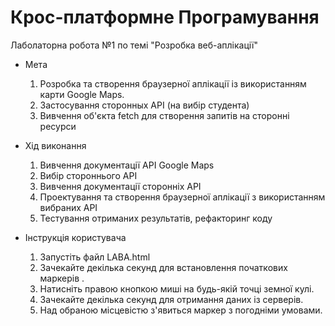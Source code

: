 # Крос-платформне Програмування

Лаболаторна робота №1
по темі "Розробка веб-аплікації"

- Мета
    1. Розробка та створення браузерної аплікації із використанням карти Google Maps.
    2. Застосування сторонных API (на вибір студента)
    3. Вивчення об'єкта fetch для створення запитів на сторонні ресурси

- Хід виконання
    1. Вивчення документації API Google Maps
    2. Вибір стороннього API 
    3. Вивчення документації сторонніх API
    4. Проектування та створення браузерної аплікації з використанням вибраних API
    5. Тестування отриманих результатів, рефакторинг коду
    
 - Інструкція користувача
    1. Запустіть файл LABA.html
    2. Зачекайте декілька секунд для встановлення початкових маркерів .
    3. Натисніть правою кнопкою миші на будь-якій точці земної кулі.
    4. Зачекайте декілька секунд для отримання даних із серверів. 
    5. Над обраною місцевістю з'явиться маркер з погодніми умовами.
    
    
